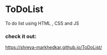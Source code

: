 # ToDoList
To do list using HTML , CSS and JS
### check it out: 
https://shreya-markhedkar.github.io/ToDoList/
